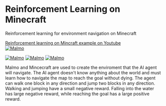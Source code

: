 # Reinforcement Learning on Minecraft
Reinforcement learning for environment navigation on Minecraft    


[Reinforcement learning on Mincraft example on Youtube](https://www.youtube.com/watch?v=n2FjAefLCB0)      
[![Malmo](https://img.youtube.com/vi/n2FjAefLCB0/0.jpg)](https://www.youtube.com/watch?v=n2FjAefLCB0)   

[![Malmo](https://img.youtube.com/vi/n2FjAefLCB0/1.jpg)](https://www.youtube.com/watch?v=n2FjAefLCB0) [![Malmo](https://img.youtube.com/vi/n2FjAefLCB0/2.jpg)](https://www.youtube.com/watch?v=n2FjAefLCB0) [![Malmo](https://img.youtube.com/vi/n2FjAefLCB0/3.jpg)](https://www.youtube.com/watch?v=n2FjAefLCB0)  


Malmo and Mincecraft are used to create the enviroment that the AI agent will navigate. The AI agent doesn't know anything about the world and must learn how to navigate the map to reach the goal without dying. The agent can walk one block in any direction and jump two blocks in any direction. Walking and jumping have a small negative reward. Falling into the water has large negative reward, while reaching the goal has a large positive reward.
